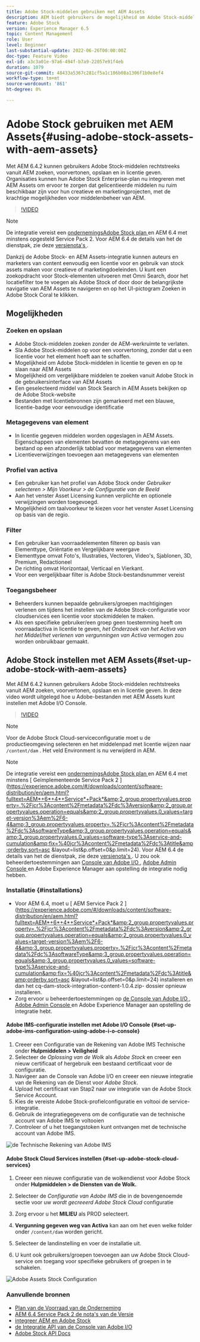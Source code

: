 ```yaml
---
title: Adobe Stock-middelen gebruiken met AEM Assets
description: AEM biedt gebruikers de mogelijkheid om Adobe Stock-middelen rechtstreeks vanuit AEM te zoeken, voor te vertonen, op te slaan en in licentie te geven. Organisaties kunnen hun Adobe Stock Enterprise-plan nu integreren met AEM Assets om ervoor te zorgen dat gelicentieerde middelen nu ruim beschikbaar zijn voor hun creatieve en marketingprojecten, met de krachtige mogelijkheden voor middelenbeheer van AEM.
feature: Adobe Stock
version: Experience Manager 6.5
topic: Content Management
role: User
level: Beginner
last-substantial-update: 2022-06-26T00:00:00Z
doc-type: Feature Video
exl-id: a3c3a01e-97a6-494f-b7a9-22057e91f4eb
duration: 1079
source-git-commit: 48433a5367c281cf5a1c106b08a1306f1b0e8ef4
workflow-type: tm+mt
source-wordcount: '861'
ht-degree: 0%

---
```


# Adobe Stock gebruiken met AEM Assets{#using-adobe-stock-assets-with-aem-assets}

Met AEM 6.4.2 kunnen gebruikers Adobe Stock-middelen rechtstreeks vanuit AEM zoeken, voorvertonen, opslaan en in licentie geven. Organisaties kunnen hun Adobe Stock Enterprise-plan nu integreren met AEM Assets om ervoor te zorgen dat gelicentieerde middelen nu ruim beschikbaar zijn voor hun creatieve en marketingprojecten, met de krachtige mogelijkheden voor middelenbeheer van AEM.

>[!VIDEO](https://video.tv.adobe.com/v/24678?quality=12&learn=on)

>[!NOTE]
>
>De integratie vereist een [ ondernemingsAdobe Stock plan ](https://landing.adobe.com/en/na/products/creative-cloud/ctir-4625-stock-for-enterprise/index.html) en AEM 6.4 met minstens opgesteld Service Pack 2. Voor AEM 6.4 de details van het de dienstpak, zie deze [ versienota&#39;s ](https://helpx.adobe.com/experience-manager/6-4/release-notes/sp-release-notes.html).

Dankzij de Adobe Stock- en AEM Assets-integratie kunnen auteurs en marketers van content eenvoudig een licentie voor en gebruik van stock assets maken voor creatieve of marketingdoeleinden. U kunt een zoekopdracht voor Stock-elementen uitvoeren met Omni Search, door het locatiefilter toe te voegen als Adobe Stock of door door de belangrijkste navigatie van AEM Assets te navigeren en op het UI-pictogram Zoeken in Adobe Stock Coral te klikken.

## Mogelijkheden

### Zoeken en opslaan

* Adobe Stock-middelen zoeken zonder de AEM-werkruimte te verlaten.
* Sla Adobe Stock-middelen op voor een voorvertoning, zonder dat u een licentie voor het element hoeft aan te schaffen.
* Mogelijkheid om Adobe Stock-middelen in licentie te geven en op te slaan naar AEM Assets
* Mogelijkheid om vergelijkbare middelen te zoeken vanuit Adobe Stock in de gebruikersinterface van AEM Assets
* Een geselecteerd middel van Stock Search in AEM Assets bekijken op de Adobe Stock-website
* Bestanden met licentiebronnen zijn gemarkeerd met een blauwe, licentie-badge voor eenvoudige identificatie

### Metagegevens van element

* In licentie gegeven middelen worden opgeslagen in AEM Assets. Eigenschappen van elementen bevatten de metagegevens van een bestand op een afzonderlijk tabblad voor metagegevens van elementen
* Licentieverwijzingen toevoegen aan metagegevens van elementen

### Profiel van activa

* Een gebruiker kan het profiel van Adobe Stock onder *Gebruiker selecteren > Mijn Voorkeur > de Configuratie van de Beeld*
* Aan het venster Asset Licensing kunnen verplichte en optionele verwijzingen worden toegevoegd.
* Mogelijkheid om taalvoorkeur te kiezen voor het venster Asset Licensing op basis van de regio.

### Filter

* Een gebruiker kan voorraadelementen filteren op basis van Elementtype, Oriëntatie en Vergelijkbare weergave
* Elementtype omvat Foto&#39;s, Illustraties, Vectoren, Video&#39;s, Sjablonen, 3D, Premium, Redactioneel
* De richting omvat Horizontaal, Verticaal en Vierkant.
* Voor een vergelijkbaar filter is Adobe Stock-bestandsnummer vereist

### Toegangsbeheer

* Beheerders kunnen bepaalde gebruikers/groepen machtigingen verlenen om tijdens het instellen van de Adobe Stock-configuratie voor cloudservices een licentie voor stockmiddelen te maken.
* Als een specifieke gebruiker/een groep geen toestemming heeft om voorraadactiva in licentie te geven, *het Onderzoek van het Activa van het Middel/het verlenen van vergunningen van Activa* vermogen zou worden onbruikbaar gemaakt.

## Adobe Stock instellen met AEM Assets{#set-up-adobe-stock-with-aem-assets}

Met AEM 6.4.2 kunnen gebruikers Adobe Stock-middelen rechtstreeks vanuit AEM zoeken, voorvertonen, opslaan en in licentie geven. In deze video wordt uitgelegd hoe u Adobe-bestanden met AEM Assets kunt instellen met Adobe I/O Console.

>[!VIDEO](https://video.tv.adobe.com/v/25043?quality=12&learn=on)

>[!NOTE]
>
>Voor de Adobe Stock Cloud-serviceconfiguratie moet u de productieomgeving selecteren en het middelenpad met licentie wijzen naar `/content/dam` . Het veld Environment is nu verwijderd in AEM.

>[!NOTE]
>
>De integratie vereist een [ ondernemingsAdobe Stock plan ](https://landing.adobe.com/en/na/products/creative-cloud/ctir-4625-stock-for-enterprise/index.html) en AEM 6.4 met minstens [ Geïmplementeerde Service Pack 2 ](https://experience.adobe.com/#/downloads/content/software-distribution/en/aem.html?fulltext=AEM*+6*+4*+Service*+Pack*&amp;2_group.propertyvalues.property=.%2Fjcr%3Acontent%2Fmetadata%2Fdc%3Aversion&amp;2_group.propertyvalues.operation=equals&amp;2_group.propertyvalues.0_values=target-version%3Aem%2F6-4&amp;3_group.propertyvalues.property=.%2Fjcr%3Acontent%2Fmetadata%2Fdc%3AsoftwareType&amp;3_group.propertyvalues.operation=equals&amp;3_group.propertyvalues.0_values=software-type%3Aservice-and-cumulation&amp;fix=%40jcr%3Acontent%2Fmetadata%2Fdc%3Atitle&amp;orderby.sort=asc &amp;layout=list&amp;p.offset=0&amp;p.limit=24). Voor AEM 6.4 de details van het de dienstpak, zie deze [ versienota&#39;s ](https://helpx.adobe.com/experience-manager/6-4/release-notes/sp-release-notes.html). U zou ook beheerdertoestemmingen aan [ Console van Adobe I/O ](https://console.adobe.io/), [ Adobe Admin Console ](https://adminconsole.adobe.com/) en Adobe Experience Manager aan opstelling de integratie nodig hebben.

### Installatie {#installations}

* Voor AEM 6.4, moet u [ AEM Service Pack 2 ](https://experience.adobe.com/#/downloads/content/software-distribution/en/aem.html?fulltext=AEM*+6*+4*+Service*+Pack*&amp;2_group.propertyvalues.property=.%2Fjcr%3Acontent%2Fmetadata%2Fdc%3Aversion&amp;2_group.propertyvalues.operation=equals&amp;2_group.propertyvalues.0_values=target-version%3Aem%2F6-4&amp;3_group.propertyvalues.property=.%2Fjcr%3Acontent%2Fmetadata%2Fdc%3AsoftwareType&amp;3_group.propertyvalues.operation=equals&amp;3_group.propertyvalues.0_values=software-type%3Aservice-and-cumulation&amp;fix=%40jcr%3Acontent%2Fmetadata%2Fdc%3Atitle&amp;orderby.sort=asc &amp;layout=list&amp;p.offset=0&amp;p.limit=24) installeren en dan het cq-dam-stock-integration-content-1.0.4.zip- dossier opnieuw installeren.
* Zorg ervoor u beheerdertoestemmingen op [ de Console van Adobe I/O ](https://console.adobe.io/), [ Adobe Admin Console ](https://adminconsole.adobe.com/) en Adobe Experience Manager aan opstelling de integratie hebt.

#### Adobe IMS-configuratie instellen met Adobe I/O Console {#set-up-adobe-ims-configuration-using-adobe-i-o-console}

1. Creeer een Configuratie van de Rekening van Adobe IMS Technische onder **Hulpmiddelen > Veiligheid**
2. Selecteer de *Oplossing van de Wolk* als *Adobe Stock* en creeer een nieuw certificaat of hergebruik een bestaand certificaat voor de configuratie.
3. Navigeer aan de Console van Adobe I/O en creeer een nieuwe integratie van de Rekening van de Dienst voor *Adobe Stock*.
4. Upload het certificaat van Stap2 naar uw integratie van de Adobe Stock Service Account.
5. Kies de vereiste Adobe Stock-profielconfiguratie en voltooi de service-integratie.
6. Gebruik de integratiegegevens om de configuratie van de technische account van Adobe IMS te voltooien
7. Controleer of u het toegangstoken kunt ontvangen met de technische account van Adobe IMS.

![ de Technische Rekening van Adobe IMS ](assets/screen_shot_2018-10-22at12219pm.png)

#### Adobe Stock Cloud Services instellen {#set-up-adobe-stock-cloud-services}

1. Creeer een nieuwe configuratie van de wolkendienst voor Adobe Stock onder **Hulpmiddelen > de Diensten van de Wolk.**
2. Selecteer de *Configuratie van Adobe IMS* die in de bovengenoemde sectie voor uw *wordt gecreeerd Adobe Stock Cloud* configuratie

3. Zorg ervoor u het **MILIEU** als PROD selecteert.
4. **Vergunning gegeven weg van Activa** kan aan om het even welke folder onder `/content/dam` worden gericht.
5. Selecteer de landinstelling en voer de installatie uit.
6. U kunt ook gebruikers/groepen toevoegen aan uw Adobe Stock Cloud-service om toegang voor specifieke gebruikers of groepen in te schakelen.

![ Adobe Assets Stock Configuration ](assets/screen_shot_2018-10-22at12425pm.png)

### Aanvullende bronnen

* [ Plan van de Voorraad van de Onderneming ](https://landing.adobe.com/en/na/products/creative-cloud/ctir-4625-stock-for-enterprise/index.html)
* [ AEM 6.4 Service Pack 2 de nota&#39;s van de Versie ](https://experienceleague.adobe.com/docs/experience-manager-65/release-notes/release-notes.html)
* [ integreer AEM en Adobe Stock ](https://experienceleague.adobe.com/docs/experience-manager-65/assets/using/aem-assets-adobe-stock.html)
* [ de Integratie API van de Console van Adobe I/O ](https://www.adobe.io/apis/cloudplatform/console/authentication/gettingstarted.html)
* [ Adobe Stock API Docs ](https://www.adobe.io/apis/creativecloud/stock/docs.html)
